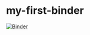 # my-first-binder
[![Binder](https://mybinder.org/badge_logo.svg)](https://mybinder.org/v2/gh/martin-spott/my-first-binder/tree/master/master)
